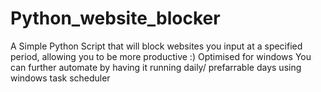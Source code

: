 # Python_website_blocker
A Simple Python Script that will block websites you input at a specified period, allowing you to be more productive :)
Optimised for windows
You can further automate by having it running daily/ prefarrable days using windows task scheduler
